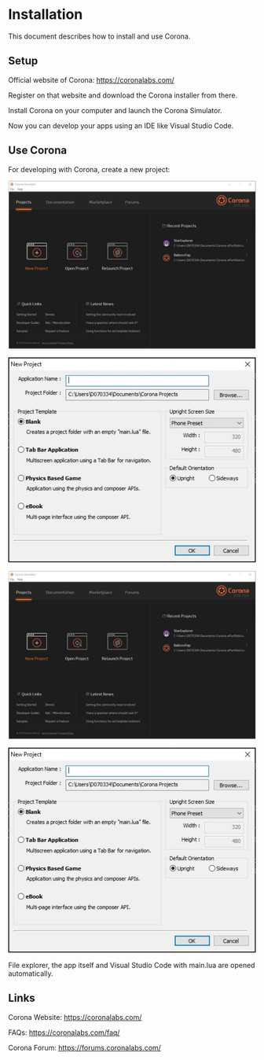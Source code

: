# Installation
This document describes how to install and use Corona.

## Setup
Official website of Corona: https://coronalabs.com/

Register on that website and download the Corona installer from there.

Install Corona on your computer and launch the Corona Simulator.

Now you can develop your apps using an IDE like Visual Studio Code. 


## Use Corona
For developing with Corona, create a new project:

![Welcome Screen](pictures/WelcomeScreen.png)

![Create new project](pictures/Create_new_project.png)

![Welcome Screen](pictures/WelcomeScreen.png)

![New Project](pictures/Create_new_project.png)

File explorer, the app itself and Visual Studio Code with main.lua are opened automatically.

## Links
Corona Website: https://coronalabs.com/

FAQs: https://coronalabs.com/faq/

Corona Forum: https://forums.coronalabs.com/
